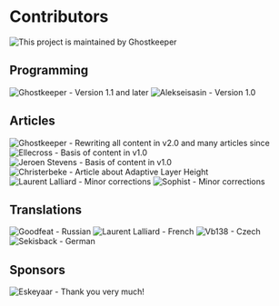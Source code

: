 Contributors
====
![This project is maintained by Ghostkeeper](../images/contributors/Ghostkeeper.png)

Programming
----
![Ghostkeeper - Version 1.1 and later](../images/contributors/Ghostkeeper.png)
![Alekseisasin - Version 1.0](../images/contributors/Alekseisasin.png)

Articles
----
![Ghostkeeper - Rewriting all content in v2.0 and many articles since](../images/contributors/Ghostkeeper.png)
![Ellecross - Basis of content in v1.0](../images/contributors/Ellecross.jpg)
![Jeroen Stevens - Basis of content in v1.0](../images/contributors/no_avatar.svg)
![Christerbeke - Article about Adaptive Layer Height](../images/contributors/Christerbeke.jpg)
![Laurent Lalliard - Minor corrections](../images/contributors/5axes.png)
![Sophist - Minor corrections](../images/contributors/Sophist.jpg)

Translations
----
![Goodfeat - Russian](../images/contributors/Goodfeat.png)
![Laurent Lalliard - French](../images/contributors/5axes.png)
![Vb138 - Czech](../images/contributors/Vb138.png)
![Sekisback - German](../images/contributors/Sekisback.jpg)

Sponsors
----
![Eskeyaar - Thank you very much!](../images/contributors/Eskeyaar.png)